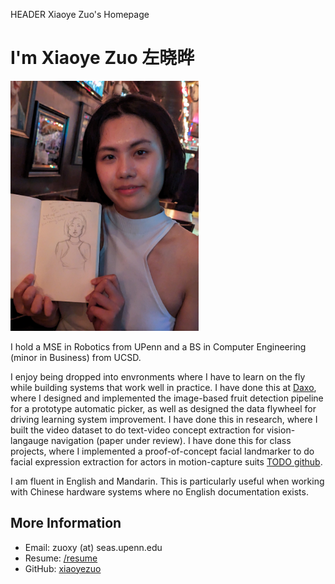 HEADER Xiaoye Zuo's Homepage

<h1 class="centered">I'm Xiaoye Zuo 左晓晔</h1>

<img class="centered" src="img/profile_pic.jpg" height="400" />

I hold a MSE in Robotics from UPenn and a BS in Computer Engineering (minor in Business) from UCSD.

I enjoy being dropped into envronments where I have to learn on the fly while building systems that work well in practice. I have done this at [Daxo](https://daxo-industries.com/), where I designed and implemented the image-based fruit detection pipeline for a prototype automatic picker, as well as designed the data flywheel for driving learning system improvement. I have done this in research, where I built the video dataset to do text-video concept extraction for vision-langauge navigation (paper under review). I have done this for class projects, where I implemented a proof-of-concept facial landmarker to do facial expression extraction for actors in motion-capture suits [TODO github](link.com). 


I am fluent in English and Mandarin. This is particularly useful when working with Chinese hardware systems where no English documentation exists.


## More Information

 - Email: zuoxy (at) seas.upenn.edu
 - Resume: [/resume](XiaoyeZuoResume.pdf)
 - GitHub: [xiaoyezuo](https://github.com/xiaoyezuo)
